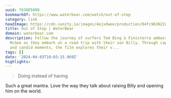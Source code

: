 ```yaml
---
uuid: 763885098
bookmarkOf: https://www.waterbear.com/watch/out-of-step
category: link
headImage: https://cdn.sanity.io/images/4ejxdwee/production/04fc963622d4763fb1c15dd2a1bd8efec9df16d9-3840x2160.jpg?w=630&q=70&auto=format
title: Out of Step | WaterBear
domain: waterbear.com
description: Follow the journey of surfers Tom Bing & Finisterre ambassador Sally
  McGee as they embark on a road trip with their son Billy. Through captivating visuals
  and candid moments, the film explores their v...
tags: []
date: '2024-04-03T10:03:15.969Z'
highlights: 
---
```


> Doing instead of having

Such a great mantra. Love the way they talk about raising Billy and opening him on the world.

